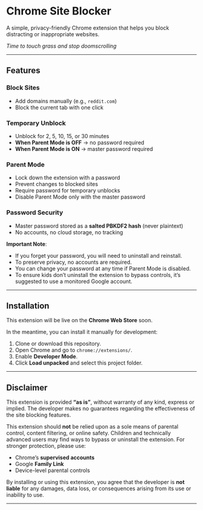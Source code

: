 

# Chrome Site Blocker

A simple, privacy-friendly Chrome extension that helps you block distracting or inappropriate websites.

 *Time to touch grass and stop doomscrolling*

---

## Features

### Block Sites

* Add domains manually (e.g., `reddit.com`)
* Block the current tab with one click

### Temporary Unblock

* Unblock for 2, 5, 10, 15, or 30 minutes
* **When Parent Mode is OFF** → no password required
* **When Parent Mode is ON** → master password required

### Parent Mode

* Lock down the extension with a password
* Prevent changes to blocked sites
* Require password for temporary unblocks
* Disable Parent Mode only with the master password

### Password Security

* Master password stored as a **salted PBKDF2 hash** (never plaintext)
* No accounts, no cloud storage, no tracking

 **Important Note**:

* If you forget your password, you will need to uninstall and reinstall.
* To preserve privacy, no accounts are required.
* You can change your password at any time if Parent Mode is disabled.
* To ensure kids don’t uninstall the extension to bypass controls, it’s suggested to use a monitored Google account.

---

## Installation

This extension will be live on the **Chrome Web Store** soon.

In the meantime, you can install it manually for development:

1. Clone or download this repository.
2. Open Chrome and go to `chrome://extensions/`.
3. Enable **Developer Mode**.
4. Click **Load unpacked** and select this project folder.

---

##  Disclaimer

This extension is provided **“as is”**, without warranty of any kind, express or implied. The developer makes no guarantees regarding the effectiveness of the site blocking features.

This extension should **not** be relied upon as a sole means of parental control, content filtering, or online safety. Children and technically advanced users may find ways to bypass or uninstall the extension. For stronger protection, please use:

* Chrome’s **supervised accounts**
* Google **Family Link**
* Device-level parental controls

By installing or using this extension, you agree that the developer is **not liable** for any damages, data loss, or consequences arising from its use or inability to use.

---



